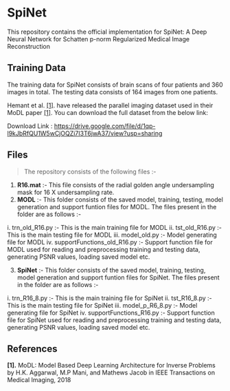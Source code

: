 # SpiNet
This repository contains the official implementation for SpiNet: A Deep Neural Network for Schatten p-norm Regularized Medical Image Reconstruction

## Training Data

The training data for SpiNet consists of brain scans of four patients and 360 images in total. The testing data consists of 164 images from one patients.

Hemant et al. <a href="#modl">[1]</a>. have released the parallel imaging dataset used in their MoDL paper <a href="#modl">[1]</a>. You can download the full dataset from the below link:

Download Link : https://drive.google.com/file/d/1qp-l9kJbRfQU1W5wCjOQZi7I3T6jwA37/view?usp=sharing


## Files
> The repository consists of the following files :-
1. **R16.mat** :- This file consists of the radial golden angle undersampling mask for 16 X undersampling rate.
2. **MODL** :- This folder consists of the saved model, training, testing, model generation and support funtion files for MODL. The files present in the folder are as follows :-
>>
i. trn_old_R16.py :- This is the main training file for MODL
ii. tst_old_R16.py :- This is the main testing file for MODL
iii. model_old.py :- Model generating file for MODL
iv. supportFunctions_old_R16.py :- Support function file for MODL used for reading and preprocessing training and testing data, generating PSNR values, loading saved model etc.

3. **SpiNet** :- This folder consists of the saved model, training, testing, model generation and support funtion files for SpiNet. The files present in the folder are as follows :-
>>
i. trn_R16_8.py :- This is the main training file for SpiNet
ii. tst_R16_8.py :- This is the main testing file for SpiNet
iii. model_p_R6_8.py :- Model generating file for SpiNet
iv. supportFunctions_R16.py :- Support function file for SpiNet used for reading and preprocessing training and testing data, generating PSNR values, loading saved model etc.





## References

<b id="my_anchor">[1].</b> MoDL: Model Based Deep Learning Architecture for Inverse Problems  by H.K. Aggarwal, M.P Mani, and Mathews Jacob in IEEE Transactions on Medical Imaging,  2018 
